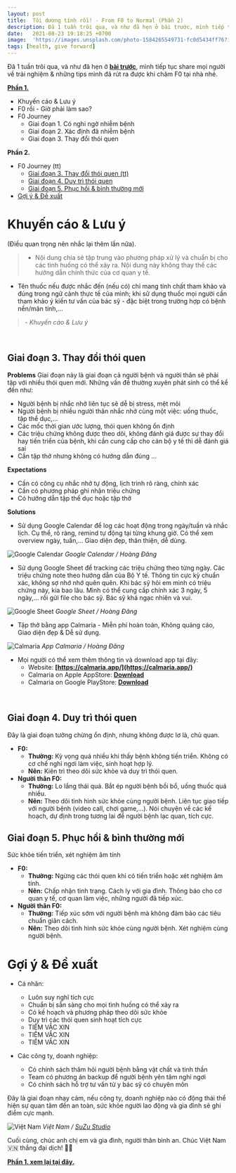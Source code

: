 ```yaml
---
layout: post
title:  Tôi dương tính rồi! - From F0 to Normal (Phần 2)
description: Đã 1 tuần trôi qua, và như đã hẹn ở bài trước, mình tiếp tục share mọi người về trải nghiệm & những tips mình đã rút ra được khi chăm F0 tại nhà nhé.
date:   2021-08-23 19:18:25 +0700
image:  'https://images.unsplash.com/photo-1584265549731-fc0d5434ff76?ixlib=rb-4.0.3&ixid=MnwxMjA3fDB8MHxwaG90by1wYWdlfHx8fGVufDB8fHx8&auto=format&fit=crop&w=2070&q=80'
tags: [health, give forward]
---
```


Đã 1 tuần trôi qua, và như đã hẹn ở **[bài trước](/blog/toi-duong-tinh-roi-from-f0-to-normal-phan-1)**, mình tiếp tục share mọi người về trải nghiệm & những tips mình đã rút ra được khi chăm F0 tại nhà nhé.

**[Phần 1.](/blog/toi-duong-tinh-roi-from-f0-to-normal-phan-1)** <br>
- Khuyến cáo & Lưu ý
- F0 rồi - Giờ phải làm sao?
- F0 Journey
     - Giai đoạn 1. Có nghi ngờ nhiễm bệnh
     - Giai đoạn 2. Xác định đã nhiễm bệnh
     - Giai đoạn 3. Thay đổi thói quen

**Phần 2.** 
- F0 Journey (tt)
     - [Giai đoạn 3. Thay đổi thói quen (tt)](#part3.3)
     - [Giai đoạn 4. Duy trì thói quen](#part3.4)
     - [Giai đoạn 5. Phục hồi & bình thường mới](#part3.5)
- [Gợi ý & Đề xuất](#part4)


# Khuyến cáo & Lưu ý 
(Điều quan trọng nên nhắc lại thêm lần nữa).

> - Nội dung chia sẻ tập trung vào phương pháp xử lý và chuẩn bị cho các tình huống có thể xảy ra. Nội dung này không thay thế các hướng dẫn chính thức của cơ quan y tế.
- Tên thuốc nếu được nhắc đến (nếu có) chỉ mang tính chất tham khảo và đúng trong ngữ cảnh thực tế của mình; khi sử dụng thuốc mọi người cần tham khảo ý kiến tư vấn của bác sỹ - đặc biệt trong trường hợp có bệnh nền/mãn tính,...
>
> <cite>- Khuyến cáo & Lưu ý</cite>
<br>


## Giai đoạn 3. Thay đổi thói quen <a name="part3.3"></a>

**Problems** 
Giai đoạn này là giai đoạn cả người bệnh và người thân sẽ phải tập với nhiều thói quen mới. Những vấn đề thường xuyên phát sinh có thể kể đến như:
- Người bệnh bị nhắc nhở liên tục sẽ dễ bị stress, mệt mỏi
- Người bệnh bị nhiều người thân nhắc nhở cùng một việc: uống thuốc, tập thể dục,...
- Các mốc thời gian ước lượng, thói quen không ổn định
- Các triệu chứng không được theo dõi, không đánh giá được sự thay đổi hay tiến triển của bệnh, khi cần cung cấp cho cán bộ y tế thì dễ đánh giá sai
- Cần tập thở nhưng không có hướng dẫn đúng
...

**Expectations**
- Cần có công cụ nhắc nhở tự động, lịch trình rõ ràng, chính xác
- Cần có phương pháp ghi nhận triệu chứng
- Có hướng dẫn tập thể dục hoặc tập thở

**Solutions**
- Sử dụng Google Calendar để log các hoạt động trong ngày/tuần và nhắc lịch. Cụ thể, rõ ràng, remind tự động tại từng khung giờ. Có thể xem overview ngày, tuần,... Giao diện đẹp, thân thiện, dễ dùng.

![Google Calendar](https://pbs.twimg.com/media/FsdE-EYaYAALx5r?format=jpg&name=large)
<em> Google Calendar / Hoàng Đăng</em>
<br>

- Sử dụng Google Sheet để tracking các triệu chứng theo từng ngày. Các triệu chứng note theo hướng dẫn của Bộ Y tế. Thông tin cực kỳ chuẩn xác, không sợ nhớ nhớ quên quên. Khi bác sỹ hỏi em mình có triệu chứng này, kia bao lâu. Mình có thể cung cấp chính xác 3 ngày, 5 ngày,... rồi gửi file cho bác sỹ. Bác sỹ khá ngạc nhiên và vui.

![Google Sheet](https://pbs.twimg.com/media/FsdEievaEAAG0_Y?format=jpg&name=large)
<em> Google Sheet / Hoàng Đăng</em>
<br>

- Tập thở bằng app Calmaria - Miễn phí hoàn toàn, Không quảng cáo, Giao diện đẹp & Dễ sử dụng.

![Calmaria](https://pbs.twimg.com/media/FsdEieyaYAID9DM?format=jpg&name=large)
<em> App Calmaria / Hoàng Đăng</em>
- Mọi người có thể xem thêm thông tin và download app tại đây:
    - Website: **[https://calmaria.app/](https://calmaria.app/)**
    - Calmaria on Apple AppStore: **[Download](https://apps.apple.com/us/app/calmaria/id1523108871)**
    - Calmaria on Google PlayStore: **[Download](https://play.google.com/store/apps/details?id=com.abdz.breathing&hl=en_US&pli=1)**
<br>


## Giai đoạn 4. Duy trì thói quen <a name="part3.4"></a>
Đây là giai đoạn tưởng chừng ổn định, nhưng không được lơ là, chủ quan.
- **F0:**
	- **Thường:** Kỳ vọng quá nhiều khi thấy bệnh không tiến triển. Không có cơ chế nghỉ ngơi làm việc, sinh hoạt hợp lý.
	- **Nên:** Kiên trì theo dõi sức khỏe và duy trì thói quen.
- **Người thân F0:**
	- **Thường:** Lo lắng thái quá. Bắt ép người bệnh bồi bổ, uống thuốc quá nhiều.
	- **Nên:** Theo dõi tình hình sức khỏe cùng người bệnh. Liên tục giao tiếp với người bệnh (video call, chơi game,...). Nói chuyện về các kế hoạch, dự định trong tương lai để người bệnh lạc quan, tích cực.

## Giai đoạn 5. Phục hồi & bình thường mới<a name="part3.5"></a>
Sức khỏe tiến triển, xét nghiệm âm tính
- **F0:**
	- **Thường:** Ngừng các thói quen khi có tiến triển hoặc xét nghiệm âm tính.
	- **Nên:** Chấp nhận tình trạng. Cách ly với gia đình. Thông báo cho cơ quan y tế, cơ quan làm việc, những người đã tiếp xúc.
- **Người thân F0:**
	- **Thường:** Tiếp xúc sớm với người bệnh mà không đảm bảo các tiêu chuẩn giãn cách.
	- **Nên:** Theo dõi tình hình sức khỏe cùng người bệnh. Xét nghiệm cùng người bệnh.

# Gợi ý & Đề xuất <a name="part4"></a>
- Cá nhân:
    - Luôn suy nghĩ tích cực
    - Chuẩn bị sẵn sàng cho mọi tình huống có thể xảy ra
    - Có kế hoạch và phương pháp theo dõi sức khỏe
    - Duy trì các thói quen sinh hoạt tích cực
    - TIÊM VẮC XIN
    - TIÊM VẮC XIN
    - TIÊM VẮC XIN

- Các công ty, doanh nghiệp:
    - Có chính sách thăm hỏi người bệnh bằng vật chất và tinh thần
    - Team có phương án backup để người bệnh yên tâm nghỉ ngơi
    - Có chính sách hỗ trợ tư vấn từ y bác sỹ có chuyên môn

Đây là giai đoạn nhạy cảm, nếu công ty, doanh nghiệp nào có động thái thể hiện sự quan tâm đến an toàn, sức khỏe người lao động và gia đình sẽ ghi điểm cực mạnh.

![Việt Nam](https://pbs.twimg.com/media/FsdM9ReXoAEr5m4?format=jpg&name=large)
<em> Việt Nam / <a href="https://fb.com/suzustudio.suzu/">SuZu Studio</a></em>
<br>

Cuối cùng, chúc anh chị em và gia đình, người thân bình an. Chúc Việt Nam 🇻🇳 thắng đại dịch! 💪🏻

**[Phần 1. xem lại tại đây.](/blog/toi-duong-tinh-roi-from-f0-to-normal-phan-1)**

